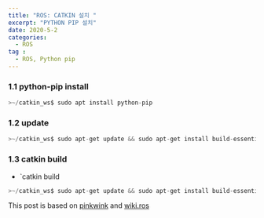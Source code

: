 ```yaml
---
title: "ROS: CATKIN 설치 "
excerpt: "PYTHON PIP 설치" 
date: 2020-5-2
categories:
  - ROS
tag :
  - ROS, Python pip
---
```



### 1.1 python-pip install

``` python
>~/catkin_ws$ sudo apt install python-pip
```


### 1.2 update
``` python
>~/catkin_ws$ sudo apt-get update && sudo apt-get install build-essential

```

### 1.3 catkin build
* `catkin build 

``` python
>~/catkin_ws$ sudo apt-get update && sudo apt-get install build-essential
```




This post is based on [pinkwink](https://github.com/PinkWink) and [wiki.ros](http://wiki.ros.org/rosdep#INstalling_rosdep)
